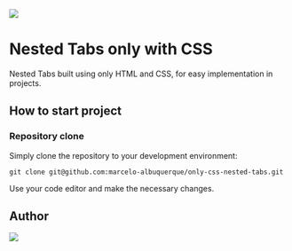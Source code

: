 <img src="https://repository-images.githubusercontent.com/427398651/c2cabd74-b0a1-4ec7-9047-2b8b868f26d4" />

# Nested Tabs only with CSS

Nested Tabs built using only HTML and CSS, for easy implementation in projects.

## How to start project

### Repository clone

Simply clone the repository to your development environment:

    git clone git@github.com:marcelo-albuquerque/only-css-nested-tabs.git

Use your code editor and make the necessary changes.

## Author

<a href="https://marceloalbuquerque.com.br" target="_blank">
    <img src="https://www.dropbox.com/s/u3itftlnd3jhwx9/cover_EN.jpg?raw=1" />
</a>